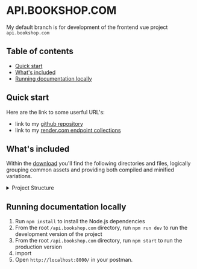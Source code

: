 # API.BOOKSHOP.COM

My default branch is for development of the frontend vue project `api.bookshop.com`

## Table of contents

- [Quick start](#quick-start)
- [What's included](#whats-included)
- [Running documentation locally](#running-documentation-locally)

## Quick start

Here are the link to some userful URL's:

- link to my [github repository](https://github.com/Damilolajim/api.bookshop.com.git)
- link to my [render.com endpoint collections](https://api-bookshop-com.onrender.com/v1)

## What's included

Within the [download](https://github.com/Damilolajim/api.bookshop.com/archive/refs/heads/main.zip) you'll find the following directories and files, logically grouping common assets and providing both compiled and minified variations.

<details>
  <summary>Project Structure</summary>

```text

api.bookshop.com/
├── config/
│   ├── db.js
│   └── config.env
│
├── controllers/
│   ├── cart.js
│   ├── course.js
│   └── error.js
│
├── middleware/
│   ├── cleanupData.js
│   └── joi.js
│
├── utilities/
│   ├── catchError.js
│   ├── heloper.js
│   ├── throwError.js
│   └── joi.js
│
├── .gitignore
├── app.js
├── package-lock.json
├── package.json
├── README.me
└── server.js

```

</details>

## Running documentation locally

1. Run `npm install` to install the Node.js dependencies
2. From the root `/api.bookshop.com` directory, run `npm run dev` to run the development version of the project
3. From the root `/api.bookshop.com` directory, run `npm start` to run the production version
4. import
5. Open `http://localhost:8000/` in your postman.
